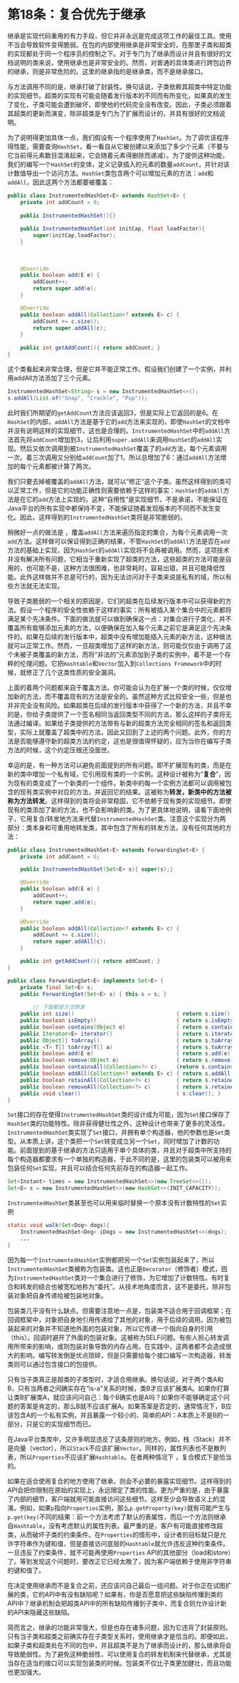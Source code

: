 # 第18条：复合优先于继承

继承是实现代码重用的有力手段，但它并非永远是完成这项工作的最佳工具。使用不当会导致软件变得脆弱。在包的内部使用继承是非常安全的，在那里子类和超类的实现都处于同一个程序员的控制之下。对于专门为了继承而设计并且有很好的文档说明的类来说，使用继承也是非常安全的。然而，对普通的具体类进行跨包边界的继承，则是非常危险的。这里的继承指的是继承类，而不是继承接口。

与方法调用不同的是，继承打破了封装性。换句话说，子类依赖其超类中特定功能的实现细节。超类的实现有可能会随着发行版本的不同而有所变化，如果真的发生了变化，子类可能会遭到破坏，即使他的代码完全没有改变。因此，子类必须跟着其超类的更新而演变，除非超类是专门为了扩展而设计的，并具有很好的文档说明。

为了说明得更加具体一点，我们假设有一个程序使用了`HashSet`。为了调优该程序得性能，需要查询`HashSet`，看一看自从它被创建以来添加了多少个元素（不要与它当前得元素数目混淆起来，它会随着元素得删除而递减）。为了提供这种功能，我们的编写一个`HashSet`的变体，定义记录插入的元素的数量`addCount`，并针对该计数值导出一个访问方法。`HashSet`类包含两个可以增加元素的方法：`add`和`addAll`，因此这两个方法都要被覆盖：

```java
public class InstrumentedHashSet<E> extends HashSet<E> {
    private int addCount = 0;
    
    public InstrumentedHashSet(){}
    
    public InstrumentedHashSet(int initCap, float loadFactor){
        super(initCap,loadFactor);
    }
    
    
    
    @Override
    public boolean add(E e) {
        addCount++;
        return super.add(e);
    }

    @Override
    public boolean addAll(Collection<? extends E> c) {
        addCount += c.size();
        return super.addAll(c);
    }
    
    public int getAddCount(){ return addCount; }
}
```

这个类看起来非常合理，但是它并不能正常工作。假设我们创建了一个实例，并利用addAll方法添加了三个元素。

```java
InstrumentedHashSet<String> s = new InstrumentedHashSet<>();
s.addAll(List.of("Snap", "Crackle", "Pop"));
```

此时我们所期望的`getAddCount`方法应该返回3，但是实际上它返回的是6。在`HashSet`的内部，`addAll`方法是基于它的`add`方法来实现的，即使`HashSet`的文档中并没有说明这样的实现细节，这也是合理的。`InstrumentedHashSet`中的`addAll`方法首先将`addCount`增加到3，让后利用`super.addAll`来调用`HashSet`的`addAll`实现。然后又依次调用到被`InstrumentedHashSet`覆盖了的`add`方法，每个元素调用一次。着三次调用又分别给`addCount`加了1，所以总增加了6：通过`addAll`方法增加的每个元素都被计算了两次。

我们只要去掉被覆盖的`addAll`方法，就可以”修正“这个子类。虽然这样得到的类可以正常工作，但是它的功能正确性则需要依赖于这样的事实：`HashSet`的`addAll`方法是在它的`add`方法上实现的。这种“自用性”是实现细节，不是承诺，不能保证在Java平台的所有实现中都保持不变，不能保证随着发现版本的不同而不发生变化。因此，这样得到的`InstrumentedHashSet`类将是非常脆弱的。

稍微好一点的做法是 ，覆盖`addAll`方法来遍历指定的集合，为每个元素调用一次`add`方法。这样做可以保证得到正确的结果，不管`HashSet`的`addAll`方法是否在`add`方法的基础上实现，因为`HashSet`的`addAll`实现将不会再被调用。然而，这项技术并没有解决所有问题，它相当于重新实现了超类的方法，这些超类的方法可能是自用的，也可能不是，这种方法很困难，也非常耗时，容易出错，并且可能降低性能。此外这样做并不总是可行的，因为无法访问对于子类来说是私有的域，所以有些方法就无法实现。

导致子类脆弱的一个相关的原因是，它们的超类在后续发行版本中可以获得新的方法。假设一个程序的安全性依赖于这样的事实：所有被插入某个集合中的元素都将满足某个先决条件。下面的做法就可以做到确保这一点：对集合进行子类化，并不覆盖所有能够添加元素的方法，以便确保在加入每个元素之前它是满足这个先决条件的。如果在后续的发行版本中，超类中没有增加能插入元素的新方法，这种做法就可以正常工作。然而，一旦超类增加了这样的新方法，则可能仅仅由于调用了这个未被子类覆盖的新方法，而将“非法的”元素添加到子类的实例中，着不是一个存粹的伦理问题。它把`Hashtable`和`Vector`加入到`Collections Framework`中的时候，就修正了几个这类性质的安全漏洞。

上面的着两个问题都来自于覆盖方法。你可能会认为在扩展一个类的时候，仅仅增加新的方法，而不覆盖现有的方法是安全的。虽然这种方式比较安全一些，但是也并非完全没有风险。如果超类在后续的发行版本中获得了一个新的方法，并且不幸的是，你给子类提供了一个签名相同当返回类型不同的方法，那么这样的子类将无法通过编译。如果给子类提供的方法带有与新的超类方法完全相同的签名和返回类型，实际上就覆盖了超类中的方法，因此又回到了上述的两个问题。此外，你的方法是否能够遵守新的超类方法的约定，这也是很值得怀疑的，应为当你在编写子类方法的时候，这个约定压根还没面世。

幸运的是，有一种方法可以避免前面提到的所有问题。即不扩展现有的类，而是在新的类中增加一个私有域，它引用现有类的一个实例。这种设计被称为“**复合**”，因为现有的类变成了一个新类的一个组件。新类中的每一个实例方法都可以调用被包含的现有类实例中对应的方法，并返回它的结果。这被称为**转发，**新类中的方法被称为**方法转发**。这样得到的类将会非常稳固，它不依赖于现有类的实现细节。即使现有的类添加了新的方法，也不会影响新的类。为了更具体地说明，请看下面地例子，它用复合/转发地方法来代替`InstrumentedHashSet`类。注意这个实现分为两部分：类本身和可重用地转发类，其中包含了所有的转发方法，没有任何其他的方法：

```java
public class InstrumentedHashSet<E> extends ForwardingSet<E> {
    private int addCount = 0;

    public InstrumentedHashSet(Set<E> s){ super(s);}

    @Override
    public boolean add(E e) {
        addCount++;
        return super.add(e);
    }

    @Override
    public boolean addAll(Collection<? extends E> c) {
        addCount += c.size();
        return super.addAll(c);
    }

    public int getAddCount(){ return addCount; }
}

public class ForwardingSet<E> implements Set<E> {
    private final Set<E> s;
    public ForwardingSet(Set<E> s) { this.s = s; }
    
		// 下面都是方法转发
    public int size()                                { return s.size(); }
    public boolean isEmpty()                         { return s.isEmpty();}
    public boolean contains(Object o)                { return s.contains(o);}
    public Iterator<E> iterator()                    { return s.iterator();}
    public Object[] toArray()                        { return s.toArray();}
    public <T> T[] toArray(T[] a)                    { return s.toArray(a); }
    public boolean add(E e)                          { return s.add(e); }
    public boolean remove(Object o)                  { return s.remove(o); }
    public boolean containsAll(Collection<?> c)      {return s.containsAll(c);}
    public boolean addAll(Collection<? extends E> c) { return s.addAll(c);}
    public boolean retainAll(Collection<?> c)        { return s.retainAll(c);}
    public boolean removeAll(Collection<?> c)        { return s.retainAll(c);}
    public void clear()                              { s.clear(); }
}
```

`Set`接口的存在使得`InstrumentedHashSet`类的设计成为可能，因为`Set`接口保存了`HashSet`类的功能特性。除非获得健壮性之外，这种设计也带来了更多的灵活性。`InstrumentedHashSet`类实现了`Set`接口，并拥有单个构造器，他的参数也是`Set`类型。从本质上讲，这个类把一个`Set`转变成立另一个`Set`，同时增加了计数的功能。前面提到的基于继承的方法只适用于单个具体的类，并且对于超类中所支持的每个构造器都要求有一个单独的构造器，于此不同的是，这里的包装类可以被用来包装任何`Set`实现，并且可以结合任何先前存在的构造器一起工作。

```java
Set<Instant> times = new InstrumentedHashSet<>(new TreeSet<>());
Set<E> s = new InstrumentedHashSet<>(new HashSet<>(INIT_CAPACITY));
```

`InstrumentedHashSet`类甚至也可以用来临时替换一个原本没有计数特性的`Set`实例

```java
static void walk(Set<Dog> dogs){
	InstrumentedHashSet<Dog> iDogs = new InstrumentedHashSet<>(dogs);
	...
}
```

因为每一个`InstrumentedHashSet`实例都把另一个`Set`实例包装起来了，所以`InstrumentedHashSet`类被称为包装类。这也正是`Decorator`（修饰者）模式，因为`InstrumentedHashSet`类对一个集合进行了修饰，为它增加了计数特性。有时复合和转发的结合也被宽松地称为“委托”。从技术地角度而言，这不是委托，除非包装对象把自身传递给被包装地对象。

包装类几乎没有什么缺点。但需要注意地一点是，包装类不适合用于回调框架；在回调框架中，对象把自身地引用传递给了其他的对象，用于后续的调用。因为被包装起来的对象并不知道他外面的包装对象，所以它传递一个指向自身的引用（this）。回调时避开了外面的包装对象。这被称为SELF问题。有些人担心转发调用所带来的影响，或则包装对象导致的内存占用。在实践中，这两者都不会造成很大的影响。编写转发倒是优点琐碎，但是只需要给每个接口编写一次构造器，转发类则可以通过包含接口的包提供。

只有当子类真正是超类的子类型时，才适合用继承。换句话说，对于两个类A和B，只有当两者之间确实存在“is-a”关系的时候，类B才应该扩展类A。如果你打算让类B扩展类A，就应该问问自己：每个B确实也是A吗？如果你不能够确定这个问题的答案是肯定的，那么B就不应该扩展A。如果答案是否定的，通常情况下，B应该包含A的一个私有实例，并且暴露一个较小的、简单的API：A本质上不是B的一部分，只是它的实现细节而已。

在Java平台类库中，又许多明显违反了这条原则的地方。例如，栈（Stack）并不是向量（vector），所以`Stack`不应该扩展`Vector`。同样的，属性列表也不是散列表，所以`Properties`不应该扩展`Hashtable`。在者两种情况下 ，复合模式下是恰当的。

如果在适合使用复合的地方使用了继承，则会不必要的暴露实现细节。这样得到的API会把你限制在原始的实现上，永远限定了类的性能。更为严重的是，由于暴露了内部的细节，客户端就用可能直接访问这些细节。这样至少会导致语义上的混淆。例如，如果`p`指向`Properties`实例，那么`p.getProperty(key)`就有可能产生与`p.get(key)`不同的结果：前一个方法考虑了默认的表属性，而后一个方法则继承自`Hashtable`，没有考虑默认的属性列表。最严重的是，客户有可能直接修改超类，从而破坏子类的约束条件。在`Properties`的情形中，设计者的目标就只是允许字符串作为键和值，但是直接访问底层的`Hashtable`就允许违反这种约束条件。一旦违反了约束条件，就不可能再使用`Properties` API的其他部分（load和store）了。等到发现这个问题时，要改正它已经太晚了，因为客户端依赖于使用非字符串的键和值了。

在决定使用继承而不是复合之前，还应该问自己最后一组问题。对于你正在试图扩展的类，它的API中有没有缺陷呢？如果有，你是否愿意把这些缺陷传播到类的API中？继承机制会把超类API中的所有缺陷传播到子类中，而复合则允许设计新的API来隐藏这些缺陷。

简而言之，继承的功能非常强大，但是也存在诸多问题，因为它违背了封装原则。只有当子类和超类之前确实存在子类型关系时，使用继承才是恰当的。即便如此，如果子类和超类处在不同的包中，并且超类不是为了继承而设计的，那么继承将会导致脆弱性。为了避免这种脆弱性，可以使用复合的转发机制来代替继承，尤其是当存在适当的接口可以实现包装类的时候。包装类不仅比子类更加健壮，而且功能也更加强大。